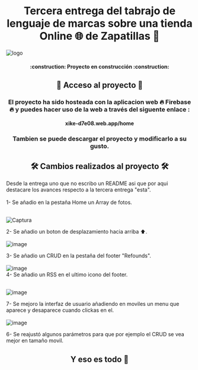 <h1 align="center">Tercera entrega del tabrajo de lenguaje de marcas sobre una tienda Online 🌐 de Zapatillas 👟</h1>

![logo](https://github.com/GuayreEspinoMendez/LND-REACT/assets/166631722/0f63f1e8-b469-41f9-93a9-0be94c00340d)

<h4 align="center">
:construction: Proyecto en construcción :construction:
</h4>

<h2 align="center">📁 Acceso al proyecto 📁</h2> 

<h3 align="center">El proyecto ha sido hosteada con la aplicacion web 🔥 Firebase 🔥 y puedes hacer uso de la web a través del siguente enlace : </h3>
<h4 align="center">xike-d7e08.web.app/home</h4>
<h3 align="center">Tambien se puede descargar el proyecto y modificarlo a su gusto.</h3>

  <h2 align="center">🛠️ Cambios realizados al proyecto 🛠️</h2>
Desde la entrega uno que no escribo un README asi que por aqui destacare los avances respecto a la tercera entrega "esta". <br> <br>
  1- Se añadio en la pestaña Home un Array de fotos. <br><br>

![Captura](https://github.com/GuayreEspinoMendez/LND-REACT/assets/166631722/143a5be7-d0b0-41a8-8f40-87cef1c0f16a) <br>
  
  2- Se añadio un boton de desplazamiento hacia arriba ⬆️.<br><br>
  ![image](https://github.com/GuayreEspinoMendez/LND-REACT/assets/166631722/e554f7fa-a11f-43f6-ba39-9bfb39f71dfd)<br>

  3- Se añadio un CRUD en la pestaña del footer "Refounds". <br><br>
![image](https://github.com/GuayreEspinoMendez/LND-REACT/assets/166631722/7f8534bf-69f6-4773-96c7-10aa6081e634) <br>
  4- Se añadio un RSS en el ultimo icono del footer. <br><br>
  
![image](https://github.com/GuayreEspinoMendez/LND-REACT/assets/166631722/bd954ef0-2ab2-4dae-8bc2-ad6a80ad1515) <br>

 7- Se mejoro la interfaz de usuario añadiendo en moviles un menu que aparece y desaparece cuando clickas en el. <br><br>
 ![image](https://github.com/GuayreEspinoMendez/LND-REACT/assets/166631722/4cd2fa03-deb9-4aa8-b050-a0b22b313ec7)<br>

 6- Se reajustó algunos parámetros para que por ejemplo el CRUD se vea mejor en tamaño movil.<br>

 <h2 align="center">Y eso es todo 🙌</h2>
